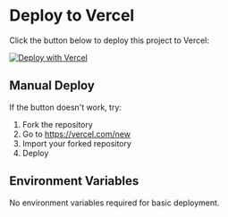 # Deploy to Vercel

Click the button below to deploy this project to Vercel:

[![Deploy with Vercel](https://vercel.com/button)](https://vercel.com/new/clone?repository-url=https%3A%2F%2Fgithub.com%2Fjpatchaya%2Fnnn_plan-budget-report&project-name=dnp-budget-system&repository-name=dnp-budget)

## Manual Deploy

If the button doesn't work, try:

1. Fork the repository
2. Go to https://vercel.com/new
3. Import your forked repository
4. Deploy

## Environment Variables

No environment variables required for basic deployment.